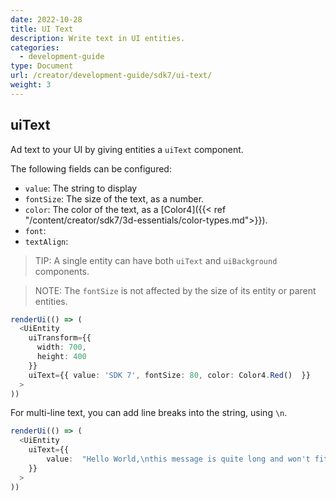 ```yaml
---
date: 2022-10-28
title: UI Text
description: Write text in UI entities.
categories:
  - development-guide
type: Document
url: /creator/development-guide/sdk7/ui-text/
weight: 3
---
```


## uiText

Ad text to your UI by giving entities a `uiText` component.

The following fields can be configured:

- `value`: The string to display
- `fontSize`: The size of the text, as a number.
- `color`: The color of the text, as a [Color4]({{< ref "/content/creator/sdk7/3d-essentials/color-types.md">}}).
- `font`: 
- `textAlign`: 

<!-- TODO: what value for font?? (not the same as text)
what about text align, TextAlignMode not valid either -->


> TIP: A single entity can have both `uiText` and `uiBackground` components.

> NOTE: The `fontSize` is not affected by the size of its entity or parent entities.

```ts
renderUi(() => (
  <UiEntity
    uiTransform={{
      width: 700,
      height: 400
    }}
    uiText={{ value: 'SDK 7', fontSize: 80, color: Color4.Red()  }}
  >
))
```

<!-- TODO: examples with textAlign -->



For multi-line text, you can add line breaks into the string, using `\n`.


```ts
renderUi(() => (
  <UiEntity
    uiText={{ 
		value:  "Hello World,\nthis message is quite long and won't fit in a single line.\nI hope that's not a problem." 
	}}
  >
))
```